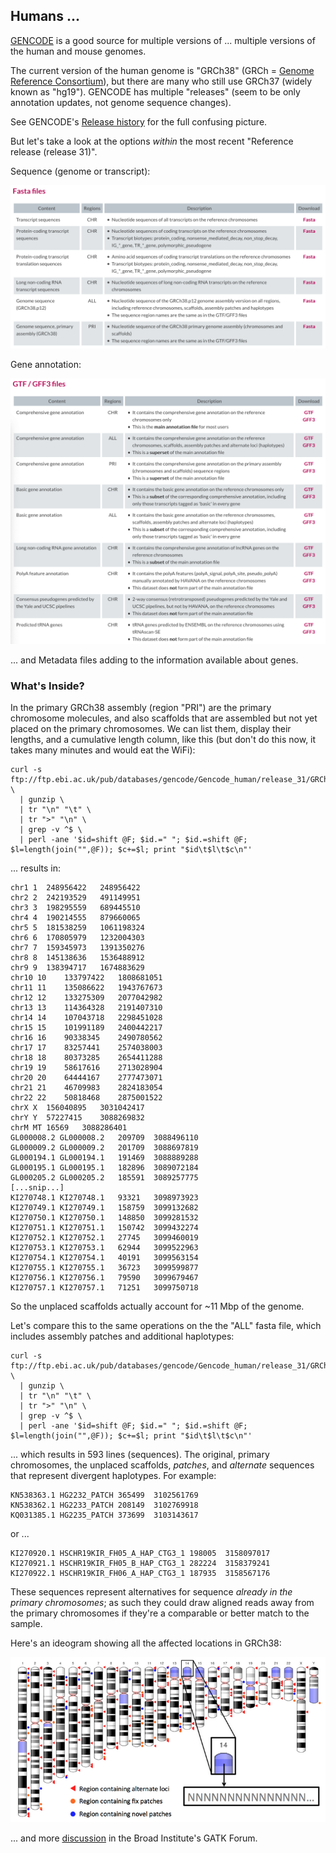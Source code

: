 
## Humans ...

[GENCODE](https://www.gencodegenes.org/) is a good source for multiple versions of ... multiple versions of the human and mouse genomes. 

The current version of the human genome is "GRCh38" (GRCh = [Genome Reference Consortium](https://www.ncbi.nlm.nih.gov/grc)), but there are many who still use GRCh37 (widely known as "hg19"). GENCODE has multiple "releases" (seem to be only annotation updates, not genome sequence changes).

See GENCODE's [Release history](https://www.gencodegenes.org/human/releases.html) for the full confusing picture.

But let's take a look at the options _within_ the most recent "Reference release (release 31)".

Sequence (genome or transcript):

![fasta files](gencode_fasta.png)

Gene annotation:

![annotation files](gencode_ann.png)

... and Metadata files adding to the information available about genes.

### What's Inside?

In the primary GRCh38 assembly (region "PRI") are the primary chromosome molecules, and also scaffolds that are assembled but not yet placed on the primary chromosomes. We can list them, display their lengths, and a cumulative length column, like this (but don't do this now, it takes many minutes and would eat the WiFi):

```
curl -s ftp://ftp.ebi.ac.uk/pub/databases/gencode/Gencode_human/release_31/GRCh38.primary_assembly.genome.fa.gz \
  | gunzip \
  | tr "\n" "\t" \
  | tr ">" "\n" \
  | grep -v ^$ \
  | perl -ane '$id=shift @F; $id.=" "; $id.=shift @F; $l=length(join("",@F)); $c+=$l; print "$id\t$l\t$c\n"'
```

... results in:

```
chr1 1	248956422	248956422
chr2 2	242193529	491149951
chr3 3	198295559	689445510
chr4 4	190214555	879660065
chr5 5	181538259	1061198324
chr6 6	170805979	1232004303
chr7 7	159345973	1391350276
chr8 8	145138636	1536488912
chr9 9	138394717	1674883629
chr10 10	133797422	1808681051
chr11 11	135086622	1943767673
chr12 12	133275309	2077042982
chr13 13	114364328	2191407310
chr14 14	107043718	2298451028
chr15 15	101991189	2400442217
chr16 16	90338345	2490780562
chr17 17	83257441	2574038003
chr18 18	80373285	2654411288
chr19 19	58617616	2713028904
chr20 20	64444167	2777473071
chr21 21	46709983	2824183054
chr22 22	50818468	2875001522
chrX X	156040895	3031042417
chrY Y	57227415	3088269832
chrM MT	16569	3088286401
GL000008.2 GL000008.2	209709	3088496110
GL000009.2 GL000009.2	201709	3088697819
GL000194.1 GL000194.1	191469	3088889288
GL000195.1 GL000195.1	182896	3089072184
GL000205.2 GL000205.2	185591	3089257775
[...snip...]
KI270748.1 KI270748.1	93321	3098973923
KI270749.1 KI270749.1	158759	3099132682
KI270750.1 KI270750.1	148850	3099281532
KI270751.1 KI270751.1	150742	3099432274
KI270752.1 KI270752.1	27745	3099460019
KI270753.1 KI270753.1	62944	3099522963
KI270754.1 KI270754.1	40191	3099563154
KI270755.1 KI270755.1	36723	3099599877
KI270756.1 KI270756.1	79590	3099679467
KI270757.1 KI270757.1	71251	3099750718
```

So the unplaced scaffolds actually account for ~11 Mbp of the genome.

Let's compare this to the same operations on the the "ALL" fasta file, which includes assembly patches and additional haplotypes:

```
curl -s ftp://ftp.ebi.ac.uk/pub/databases/gencode/Gencode_human/release_31/GRCh38.p12.genome.fa.gz \
  | gunzip \
  | tr "\n" "\t" \
  | tr ">" "\n" \
  | grep -v ^$ \
  | perl -ane '$id=shift @F; $id.=" "; $id.=shift @F; $l=length(join("",@F)); $c+=$l; print "$id\t$l\t$c\n"'
```

... which results in 593 lines (sequences). The original, primary chromosomes, the unplaced scaffolds, _patches_, and _alternate_ sequences that represent divergent haplotypes. For example:

```
KN538363.1 HG2232_PATCH 365499  3102561769
KN538362.1 HG2233_PATCH 208149  3102769918
KQ031385.1 HG2235_PATCH 373699  3103143617
```

or ...

```
KI270920.1 HSCHR19KIR_FH05_A_HAP_CTG3_1 198005  3158097017
KI270921.1 HSCHR19KIR_FH05_B_HAP_CTG3_1 282224  3158379241
KI270922.1 HSCHR19KIR_FH06_A_HAP_CTG3_1 187935  3158567176
```

These sequences represent alternatives for sequence _already in the primary chromosomes_; as such they could draw aligned reads away from the primary chromosomes if they're a comparable or better match to the sample.

Here's an ideogram showing all the affected locations in GRCh38:

![ideogram](GATK_GRCh38_ideogram.png)

... and more [discussion](https://gatkforums.broadinstitute.org/gatk/discussion/7857/reference-genome-components) in the Broad Institute's GATK Forum.







